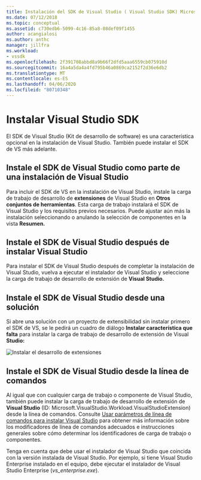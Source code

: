 ```yaml
---
title: Instalación del SDK de Visual Studio ( Visual Studio SDK) Microsoft Docs
ms.date: 07/12/2018
ms.topic: conceptual
ms.assetid: c730edb6-5099-4c16-85a8-08def09f1455
author: acangialosi
ms.author: anthc
manager: jillfra
ms.workload:
- vssdk
ms.openlocfilehash: 2f391708abbd8a9b66f2dfd5aaa6559cb075910d
ms.sourcegitcommit: 16a4a5da4a4fd795b46a0869ca2152f2d36e6db2
ms.translationtype: MT
ms.contentlocale: es-ES
ms.lasthandoff: 04/06/2020
ms.locfileid: "80710348"
---
```

# <a name="install-the-visual-studio-sdk"></a>Instalar Visual Studio SDK

El SDK de Visual Studio (Kit de desarrollo de software) es una característica opcional en la instalación de Visual Studio. También puede instalar el SDK de VS más adelante.

## <a name="install-the-visual-studio-sdk-as-part-of-a-visual-studio-installation"></a>Instale el SDK de Visual Studio como parte de una instalación de Visual Studio

Para incluir el SDK de VS en la instalación de Visual Studio, instale la carga de trabajo de desarrollo de **extensiones** de Visual Studio en **Otros conjuntos de herramientas**. Esta carga de trabajo instalará el SDK de Visual Studio y los requisitos previos necesarios. Puede ajustar aún más la instalación seleccionando o anulando la selección de componentes en la vista **Resumen.**

## <a name="install-the-visual-studio-sdk-after-installing-visual-studio"></a>Instale el SDK de Visual Studio después de instalar Visual Studio

Para instalar el SDK de Visual Studio después de completar la instalación de Visual Studio, vuelva a ejecutar el instalador de Visual Studio y seleccione la carga de trabajo de desarrollo de extensión de **Visual Studio.**

## <a name="install-the-visual-studio-sdk-from-a-solution"></a>Instale el SDK de Visual Studio desde una solución

Si abre una solución con un proyecto de extensibilidad sin instalar primero el SDK de VS, se le pedirá un cuadro de diálogo **Instalar característica que falta** para instalar la carga de trabajo de desarrollo de extensión de Visual **Studio:**

![Instalar el desarrollo de extensiones](../extensibility/media/install-extension-development.png "Instalar el desarrollo de extensiones")

## <a name="install-the-visual-studio-sdk-from-the-command-line"></a>Instale el SDK de Visual Studio desde la línea de comandos

Al igual que con cualquier carga de trabajo o componente de Visual Studio, también puede instalar la carga de trabajo de desarrollo de extensión de **Visual Studio** (ID: Microsoft.VisualStudio.Workload.VisualStudioExtension) desde la línea de comandos. Consulte [Usar parámetros de línea de comandos para instalar Visual Studio](../install/use-command-line-parameters-to-install-visual-studio.md) para obtener más información sobre los modificadores de línea de comandos adecuados e instrucciones generales sobre cómo determinar los identificadores de carga de trabajo o componentes.

Tenga en cuenta que debe usar el instalador de Visual Studio que coincida con la versión instalada de Visual Studio. Por ejemplo, si tiene Visual Studio Enterprise instalado en el equipo, debe ejecutar el instalador de Visual Studio Enterprise (*vs_enterprise.exe*).
